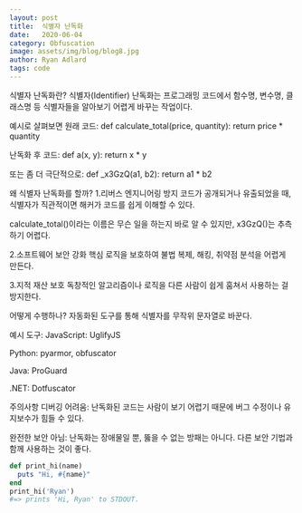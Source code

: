 ```yaml
---
layout: post
title:  식별자 난독화
date:   2020-06-04
category: Obfuscation
image: assets/img/blog/blog8.jpg
author: Ryan Adlard
tags: code
---
```


식별자 난독화란?
식별자(Identifier) 난독화는 프로그래밍 코드에서 함수명, 변수명, 클래스명 등 식별자들을 알아보기 어렵게 바꾸는 작업이다.

예시로 살펴보면
원래 코드:
def calculate_total(price, quantity):
    return price * quantity

난독화 후 코드:
def a(x, y):
    return x * y

또는 좀 더 극단적으로:
def _x3GzQ(a1, b2):
    return a1 * b2

왜 식별자 난독화를 할까?
1.리버스 엔지니어링 방지
코드가 공개되거나 유출되었을 때, 식별자가 직관적이면 해커가 코드를 쉽게 이해할 수 있다.

calculate_total()이라는 이름은 무슨 일을 하는지 바로 알 수 있지만, x3GzQ()는 추측하기 어렵다.

2.소프트웨어 보안 강화
핵심 로직을 보호하여 불법 복제, 해킹, 취약점 분석을 어렵게 만든다.

3.지적 재산 보호
독창적인 알고리즘이나 로직을 다른 사람이 쉽게 훔쳐서 사용하는 걸 방지한다.

어떻게 수행하나?
자동화된 도구를 통해 식별자를 무작위 문자열로 바꾼다.

예시 도구:
JavaScript: UglifyJS

Python: pyarmor, obfuscator

Java: ProGuard

.NET: Dotfuscator

주의사항
디버깅 어려움: 난독화된 코드는 사람이 보기 어렵기 때문에 버그 수정이나 유지보수가 힘들 수 있다.

완전한 보안 아님: 난독화는 장애물일 뿐, 뚫을 수 없는 방패는 아니다. 다른 보안 기법과 함께 사용하는 것이 좋다.

```ruby
def print_hi(name)
  puts "Hi, #{name}"
end
print_hi('Ryan')
#=> prints 'Hi, Ryan' to STDOUT.
```
